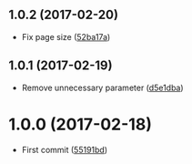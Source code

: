<a name="1.0.2"></a>
## 1.0.2 (2017-02-20)

* Fix page size ([52ba17a](https://github.com/kikobeats/easysurfshop-api/commit/52ba17a))



<a name="1.0.1"></a>
## 1.0.1 (2017-02-19)

* Remove unnecessary parameter ([d5e1dba](https://github.com/kikobeats/easysurfshop-api/commit/d5e1dba))



<a name="1.0.0"></a>
# 1.0.0 (2017-02-18)

* First commit ([55191bd](https://github.com/kikobeats/easysurfshop-api/commit/55191bd))



